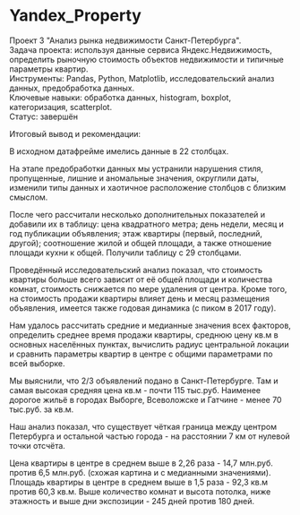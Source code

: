 # Yandex_Property    
Проект 3 "Анализ рынка недвижимости Санкт-Петербурга".    
Задача проекта: используя данные сервиса Яндекс.Недвижимость, определить рыночную стоимость объектов недвижимости и типичные параметры квартир.     
Инструменты: Pandas, Python, Matplotlib, исследовательский анализ данных, предобработка данных.    
Ключевые навыки: обработка данных, histogram, boxplot, категоризация, scatterplot.    
Статус: завершён

Итоговый вывод и рекомендации:    

В исходном датафрейме имелись данные в 22 столбцах.

На этапе предобработки данных мы устранили нарушения стиля, пропущенные, лишние и аномальные значения, округлили даты, изменили типы данных и хаотичное расположение столбцов с близким смыслом.

После чего рассчитали несколько дополнительных показателей и добавили их в таблицу: цена квадратного метра; день недели, месяц и год публикации объявления; этаж квартиры (первый, последний, другой); соотношение жилой и общей площади, а также отношение площади кухни к общей. Получили таблицу с 29 столбцами.

Проведённый исследовательский анализ показал, что стоимость квартиры больше всего зависит от её общей площади и количества комнат, стоимость снижается по мере удаления от центра. Кроме того, на стоимость продажи квартиры влияет день и месяц размещения объявления, имеется также годовая динамика (с пиком в 2017 году).

Нам удалось рассчитать средние и медианные значения всех факторов, определить среднее время продажи квартиры, среднюю цену кв.м в основных населённых пунктах, вычислить радиус центральной локации и сравнить параметры квартир в центре с общими параметрами по всей выборке.

Мы выяснили, что 2/3 объявлений подано в Санкт-Петербурге. Там и самая высокая средняя цена кв.м - почти 115 тыс.руб. Наименее дорогое жильё в городах Выборге, Всеволожске и Гатчине - менее 70 тыс.руб. за кв.м.

Наш анализ показал, что существует чёткая граница между центром Петербурга и остальной частью города - на расстоянии 7 км от нулевой точки отсчёта.

Цена квартиры в центре в среднем выше в 2,26 раза - 14,7 млн.руб. против 6,5 млн.руб. (схожая картина и с медианными значениями). Площадь квартиры в центре в среднем выше в 1,5 раза - 92,3 кв.м против 60,3 кв.м. Выше количество комнат и высота потолка, ниже этажность и выше дни экспозиции - 245 дней против 180 дней.
